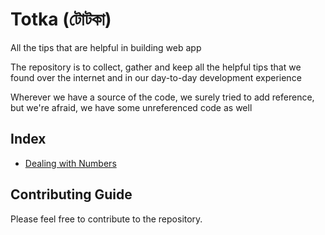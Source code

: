 # Totka (টোটকা)

All the tips that are helpful in building web app

The repository is to collect, gather and keep all the helpful tips that we found over the internet and in our day-to-day development experience

Wherever we have a source of the code, we surely tried to add reference, but we're afraid, we have some unreferenced code as well

## Index

* [Dealing with Numbers](/html/input-number.md)

## Contributing Guide

Please feel free to contribute to the repository.
